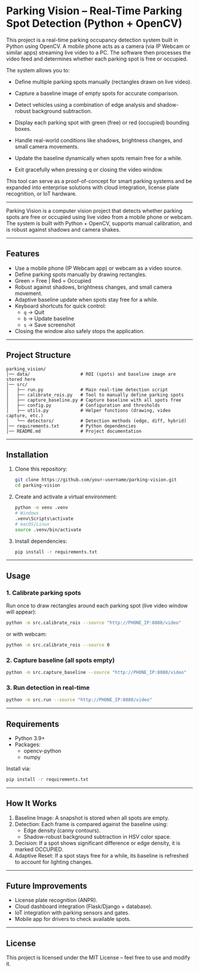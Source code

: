 # Parking Vision – Real-Time Parking Spot Detection (Python + OpenCV)

This project is a real-time parking occupancy detection system built in Python using OpenCV. A mobile phone acts as a camera (via IP Webcam or similar apps) streaming live video to a PC. The software then processes the video feed and determines whether each parking spot is free or occupied.

The system allows you to:

- Define multiple parking spots manually (rectangles drawn on live video).

- Capture a baseline image of empty spots for accurate comparison.

- Detect vehicles using a combination of edge analysis and shadow-robust background subtraction.

- Display each parking spot with green (free) or red (occupied) bounding boxes.

- Handle real-world conditions like shadows, brightness changes, and small camera movements.

- Update the baseline dynamically when spots remain free for a while.

- Exit gracefully when pressing q or closing the video window.

This tool can serve as a proof-of-concept for smart parking systems and be expanded into enterprise solutions with cloud integration, license plate recognition, or IoT hardware.

---

Parking Vision is a computer vision project that detects whether parking spots are free or occupied using live video from a mobile phone or webcam.  
The system is built with Python + OpenCV, supports manual calibration, and is robust against shadows and camera shakes.

---

## Features
- Use a mobile phone (IP Webcam app) or webcam as a video source.
- Define parking spots manually by drawing rectangles.
- Green = Free | Red = Occupied
- Robust against shadows, brightness changes, and small camera movement.
- Adaptive baseline update when spots stay free for a while.
- Keyboard shortcuts for quick control:
  - `q` → Quit
  - `b` → Update baseline
  - `s` → Save screenshot
- Closing the window also safely stops the application.

---

## Project Structure
```
parking_vision/
│── data/                   # ROI (spots) and baseline image are stored here
│── src/
│   ├── run.py              # Main real-time detection script
│   ├── calibrate_rois.py   # Tool to manually define parking spots
│   ├── capture_baseline.py # Capture baseline with all spots free
│   ├── config.py           # Configuration and thresholds
│   ├── utils.py            # Helper functions (drawing, video capture, etc.)
│   └── detectors/          # Detection methods (edge, diff, hybrid)
│── requirements.txt        # Python dependencies
│── README.md               # Project documentation
```

---

## Installation
1. Clone this repository:
   ```bash
   git clone https://github.com/your-username/parking-vision.git
   cd parking-vision
   ```
2. Create and activate a virtual environment:
   ```bash
   python -m venv .venv
   # Windows
   .venv\Scripts\activate
   # macOS/Linux
   source .venv/bin/activate
   ```
3. Install dependencies:
   ```bash
   pip install -r requirements.txt
   ```

---

## Usage

### 1. Calibrate parking spots
Run once to draw rectangles around each parking spot (live video window will appear):
```bash
python -m src.calibrate_rois --source "http://PHONE_IP:8080/video"
```
or with webcam:
```bash
python -m src.calibrate_rois --source 0
```

### 2. Capture baseline (all spots empty)
```bash
python -m src.capture_baseline --source "http://PHONE_IP:8080/video"
```

### 3. Run detection in real-time
```bash
python -m src.run --source "http://PHONE_IP:8080/video"
```

---

## Requirements
- Python 3.9+
- Packages:
  - opencv-python
  - numpy

Install via:
```bash
pip install -r requirements.txt
```

---

## How It Works
1. Baseline Image: A snapshot is stored when all spots are empty.
2. Detection: Each frame is compared against the baseline using:
   - Edge density (canny contours).
   - Shadow-robust background subtraction in HSV color space.
3. Decision: If a spot shows significant difference or edge density, it is marked OCCUPIED.
4. Adaptive Reset: If a spot stays free for a while, its baseline is refreshed to account for lighting changes.

---

## Future Improvements
- License plate recognition (ANPR).
- Cloud dashboard integration (Flask/Django + database).
- IoT integration with parking sensors and gates.
- Mobile app for drivers to check available spots.

---

## License
This project is licensed under the MIT License – feel free to use and modify it.
